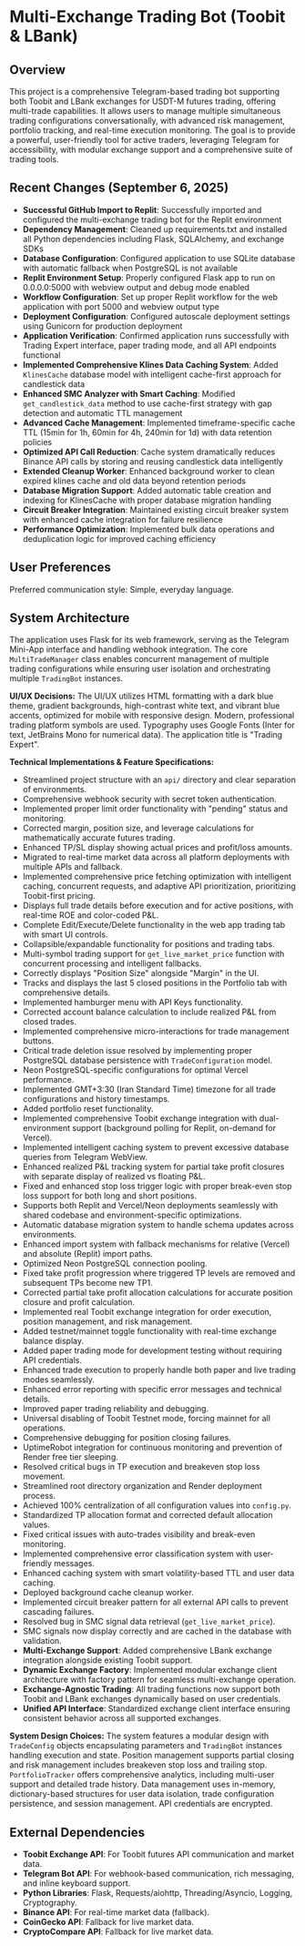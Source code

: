 # Multi-Exchange Trading Bot (Toobit & LBank)

## Overview
This project is a comprehensive Telegram-based trading bot supporting both Toobit and LBank exchanges for USDT-M futures trading, offering multi-trade capabilities. It allows users to manage multiple simultaneous trading configurations conversationally, with advanced risk management, portfolio tracking, and real-time execution monitoring. The goal is to provide a powerful, user-friendly tool for active traders, leveraging Telegram for accessibility, with modular exchange support and a comprehensive suite of trading tools.

## Recent Changes (September 6, 2025)
- **Successful GitHub Import to Replit**: Successfully imported and configured the multi-exchange trading bot for the Replit environment
- **Dependency Management**: Cleaned up requirements.txt and installed all Python dependencies including Flask, SQLAlchemy, and exchange SDKs
- **Database Configuration**: Configured application to use SQLite database with automatic fallback when PostgreSQL is not available
- **Replit Environment Setup**: Properly configured Flask app to run on 0.0.0.0:5000 with webview output and debug mode enabled
- **Workflow Configuration**: Set up proper Replit workflow for the web application with port 5000 and webview output type
- **Deployment Configuration**: Configured autoscale deployment settings using Gunicorn for production deployment
- **Application Verification**: Confirmed application runs successfully with Trading Expert interface, paper trading mode, and all API endpoints functional
- **Implemented Comprehensive Klines Data Caching System**: Added `KlinesCache` database model with intelligent cache-first approach for candlestick data
- **Enhanced SMC Analyzer with Smart Caching**: Modified `get_candlestick_data` method to use cache-first strategy with gap detection and automatic TTL management
- **Advanced Cache Management**: Implemented timeframe-specific cache TTL (15min for 1h, 60min for 4h, 240min for 1d) with data retention policies
- **Optimized API Call Reduction**: Cache system dramatically reduces Binance API calls by storing and reusing candlestick data intelligently
- **Extended Cleanup Worker**: Enhanced background worker to clean expired klines cache and old data beyond retention periods
- **Database Migration Support**: Added automatic table creation and indexing for KlinesCache with proper database migration handling
- **Circuit Breaker Integration**: Maintained existing circuit breaker system with enhanced cache integration for failure resilience
- **Performance Optimization**: Implemented bulk data operations and deduplication logic for improved caching efficiency

## User Preferences
Preferred communication style: Simple, everyday language.

## System Architecture
The application uses Flask for its web framework, serving as the Telegram Mini-App interface and handling webhook integration. The core `MultiTradeManager` class enables concurrent management of multiple trading configurations while ensuring user isolation and orchestrating multiple `TradingBot` instances.

**UI/UX Decisions:**
The UI/UX utilizes HTML formatting with a dark blue theme, gradient backgrounds, high-contrast white text, and vibrant blue accents, optimized for mobile with responsive design. Modern, professional trading platform symbols are used. Typography uses Google Fonts (Inter for text, JetBrains Mono for numerical data). The application title is "Trading Expert".

**Technical Implementations & Feature Specifications:**
- Streamlined project structure with an `api/` directory and clear separation of environments.
- Comprehensive webhook security with secret token authentication.
- Implemented proper limit order functionality with "pending" status and monitoring.
- Corrected margin, position size, and leverage calculations for mathematically accurate futures trading.
- Enhanced TP/SL display showing actual prices and profit/loss amounts.
- Migrated to real-time market data across all platform deployments with multiple APIs and fallback.
- Implemented comprehensive price fetching optimization with intelligent caching, concurrent requests, and adaptive API prioritization, prioritizing Toobit-first pricing.
- Displays full trade details before execution and for active positions, with real-time ROE and color-coded P&L.
- Complete Edit/Execute/Delete functionality in the web app trading tab with smart UI controls.
- Collapsible/expandable functionality for positions and trading tabs.
- Multi-symbol trading support for `get_live_market_price` function with concurrent processing and intelligent fallbacks.
- Correctly displays "Position Size" alongside "Margin" in the UI.
- Tracks and displays the last 5 closed positions in the Portfolio tab with comprehensive details.
- Implemented hamburger menu with API Keys functionality.
- Corrected account balance calculation to include realized P&L from closed trades.
- Implemented comprehensive micro-interactions for trade management buttons.
- Critical trade deletion issue resolved by implementing proper PostgreSQL database persistence with `TradeConfiguration` model.
- Neon PostgreSQL-specific configurations for optimal Vercel performance.
- Implemented GMT+3:30 (Iran Standard Time) timezone for all trade configurations and history timestamps.
- Added portfolio reset functionality.
- Implemented comprehensive Toobit exchange integration with dual-environment support (background polling for Replit, on-demand for Vercel).
- Implemented intelligent caching system to prevent excessive database queries from Telegram WebView.
- Enhanced realized P&L tracking system for partial take profit closures with separate display of realized vs floating P&L.
- Fixed and enhanced stop loss trigger logic with proper break-even stop loss support for both long and short positions.
- Supports both Replit and Vercel/Neon deployments seamlessly with shared codebase and environment-specific optimizations.
- Automatic database migration system to handle schema updates across environments.
- Enhanced import system with fallback mechanisms for relative (Vercel) and absolute (Replit) import paths.
- Optimized Neon PostgreSQL connection pooling.
- Fixed take profit progression where triggered TP levels are removed and subsequent TPs become new TP1.
- Corrected partial take profit allocation calculations for accurate position closure and profit calculation.
- Implemented real Toobit exchange integration for order execution, position management, and risk management.
- Added testnet/mainnet toggle functionality with real-time exchange balance display.
- Added paper trading mode for development testing without requiring API credentials.
- Enhanced trade execution to properly handle both paper and live trading modes seamlessly.
- Enhanced error reporting with specific error messages and technical details.
- Improved paper trading reliability and debugging.
- Universal disabling of Toobit Testnet mode, forcing mainnet for all operations.
- Comprehensive debugging for position closing failures.
- UptimeRobot integration for continuous monitoring and prevention of Render free tier sleeping.
- Resolved critical bugs in TP execution and breakeven stop loss movement.
- Streamlined root directory organization and Render deployment process.
- Achieved 100% centralization of all configuration values into `config.py`.
- Standardized TP allocation format and corrected default allocation values.
- Fixed critical issues with auto-trades visibility and break-even monitoring.
- Implemented comprehensive error classification system with user-friendly messages.
- Enhanced caching system with smart volatility-based TTL and user data caching.
- Deployed background cache cleanup worker.
- Implemented circuit breaker pattern for all external API calls to prevent cascading failures.
- Resolved bug in SMC signal data retrieval (`get_live_market_price`).
- SMC signals now display correctly and are cached in the database with validation.
- **Multi-Exchange Support**: Added comprehensive LBank exchange integration alongside existing Toobit support.
- **Dynamic Exchange Factory**: Implemented modular exchange client architecture with factory pattern for seamless multi-exchange operation.
- **Exchange-Agnostic Trading**: All trading functions now support both Toobit and LBank exchanges dynamically based on user credentials.
- **Unified API Interface**: Standardized exchange client interface ensuring consistent behavior across all supported exchanges.

**System Design Choices:**
The system features a modular design with `TradeConfig` objects encapsulating parameters and `TradingBot` instances handling execution and state. Position management supports partial closing and risk management includes breakeven stop loss and trailing stop. `PortfolioTracker` offers comprehensive analytics, including multi-user support and detailed trade history. Data management uses in-memory, dictionary-based structures for user data isolation, trade configuration persistence, and session management. API credentials are encrypted.

## External Dependencies
- **Toobit Exchange API**: For Toobit futures API communication and market data.
- **Telegram Bot API**: For webhook-based communication, rich messaging, and inline keyboard support.
- **Python Libraries**: Flask, Requests/aiohttp, Threading/Asyncio, Logging, Cryptography.
- **Binance API**: For real-time market data (fallback).
- **CoinGecko API**: Fallback for live market data.
- **CryptoCompare API**: Fallback for live market data.